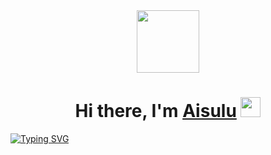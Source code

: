 <div id="header" align="center">
  <img src="https://media3.giphy.com/media/v1.Y2lkPTc5MGI3NjExNWE5eXkzbHdpY3hnMW8zYnozc2FpN3N4Zm9tMjFldjgxMXRzeTU1cSZlcD12MV9pbnRlcm5hbF9naWZfYnlfaWQmY3Q9Zw/JIX9t2j0ZTN9S/giphy.gif" width="100"/>
</div>

<h1 align="center">Hi there, I'm <a href="#" target="_blank">Aisulu</a>  
<img src="https://github.com/blackcater/blackcater/raw/main/images/Hi.gif" height="32"/></h1>

[![Typing SVG](https://readme-typing-svg.herokuapp.com?color=%2336BCF7&lines=Currently+Biology+teacher)](https://git.io/typing-svg)

